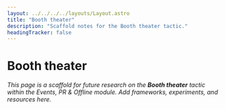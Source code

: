 ```yaml
---
layout: ../../../../layouts/Layout.astro
title: "Booth theater"
description: "Scaffold notes for the Booth theater tactic."
headingTracker: false
---
```

# Booth theater

_This page is a scaffold for future research on the **Booth theater** tactic within the Events, PR & Offline module. Add frameworks, experiments, and resources here._
